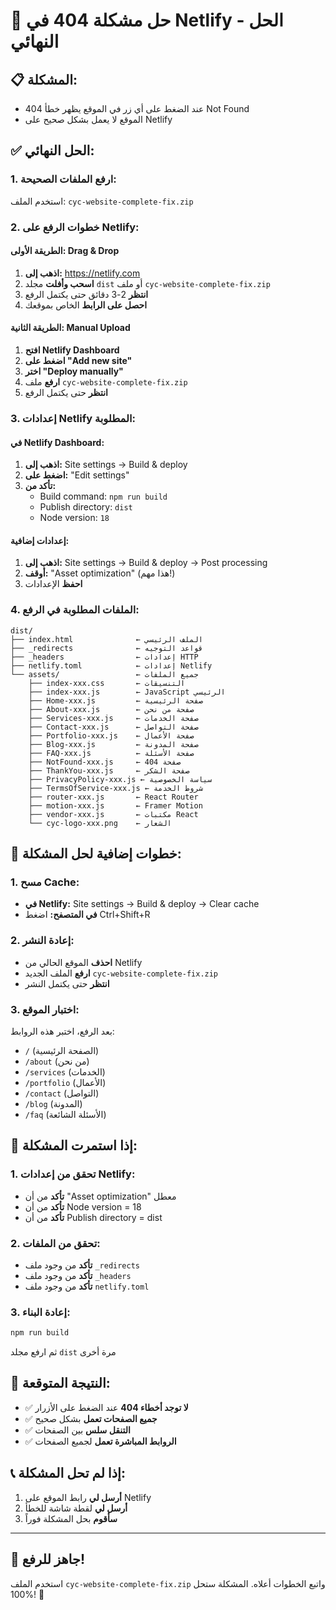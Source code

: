 # 🚨 حل مشكلة 404 في Netlify - الحل النهائي

## 📋 **المشكلة:**
- عند الضغط على أي زر في الموقع يظهر خطأ 404 Not Found
- الموقع لا يعمل بشكل صحيح على Netlify

## ✅ **الحل النهائي:**

### **1. ارفع الملفات الصحيحة:**
استخدم الملف: `cyc-website-complete-fix.zip`

### **2. خطوات الرفع على Netlify:**

#### **الطريقة الأولى: Drag & Drop**
1. **اذهب إلى:** https://netlify.com
2. **اسحب وأفلت** مجلد `dist` أو ملف `cyc-website-complete-fix.zip`
3. **انتظر** 2-3 دقائق حتى يكتمل الرفع
4. **احصل على الرابط** الخاص بموقعك

#### **الطريقة الثانية: Manual Upload**
1. **افتح Netlify Dashboard**
2. **اضغط على "Add new site"**
3. **اختر "Deploy manually"**
4. **ارفع** ملف `cyc-website-complete-fix.zip`
5. **انتظر** حتى يكتمل الرفع

### **3. إعدادات Netlify المطلوبة:**

#### **في Netlify Dashboard:**
1. **اذهب إلى:** Site settings → Build & deploy
2. **اضغط على:** "Edit settings"
3. **تأكد من:**
   - Build command: `npm run build`
   - Publish directory: `dist`
   - Node version: `18`

#### **إعدادات إضافية:**
1. **اذهب إلى:** Site settings → Build & deploy → Post processing
2. **أوقف:** "Asset optimization" (هذا مهم!)
3. **احفظ** الإعدادات

### **4. الملفات المطلوبة في الرفع:**

```
dist/
├── index.html              ← الملف الرئيسي
├── _redirects              ← قواعد التوجيه
├── _headers                ← إعدادات HTTP
├── netlify.toml            ← إعدادات Netlify
└── assets/                 ← جميع الملفات
    ├── index-xxx.css       ← التنسيقات
    ├── index-xxx.js        ← JavaScript الرئيسي
    ├── Home-xxx.js         ← صفحة الرئيسية
    ├── About-xxx.js        ← صفحة من نحن
    ├── Services-xxx.js     ← صفحة الخدمات
    ├── Contact-xxx.js      ← صفحة التواصل
    ├── Portfolio-xxx.js    ← صفحة الأعمال
    ├── Blog-xxx.js         ← صفحة المدونة
    ├── FAQ-xxx.js          ← صفحة الأسئلة
    ├── NotFound-xxx.js     ← صفحة 404
    ├── ThankYou-xxx.js     ← صفحة الشكر
    ├── PrivacyPolicy-xxx.js ← سياسة الخصوصية
    ├── TermsOfService-xxx.js ← شروط الخدمة
    ├── router-xxx.js       ← React Router
    ├── motion-xxx.js       ← Framer Motion
    ├── vendor-xxx.js       ← مكتبات React
    └── cyc-logo-xxx.png    ← الشعار
```

## 🔧 **خطوات إضافية لحل المشكلة:**

### **1. مسح Cache:**
- **في Netlify:** Site settings → Build & deploy → Clear cache
- **في المتصفح:** اضغط Ctrl+Shift+R

### **2. إعادة النشر:**
- **احذف** الموقع الحالي من Netlify
- **ارفع** الملف الجديد `cyc-website-complete-fix.zip`
- **انتظر** حتى يكتمل النشر

### **3. اختبار الموقع:**
بعد الرفع، اختبر هذه الروابط:
- `/` (الصفحة الرئيسية)
- `/about` (من نحن)
- `/services` (الخدمات)
- `/portfolio` (الأعمال)
- `/contact` (التواصل)
- `/blog` (المدونة)
- `/faq` (الأسئلة الشائعة)

## 🚨 **إذا استمرت المشكلة:**

### **1. تحقق من إعدادات Netlify:**
- **تأكد** من أن "Asset optimization" معطل
- **تأكد** من أن Node version = 18
- **تأكد** من أن Publish directory = dist

### **2. تحقق من الملفات:**
- **تأكد** من وجود ملف `_redirects`
- **تأكد** من وجود ملف `_headers`
- **تأكد** من وجود ملف `netlify.toml`

### **3. إعادة البناء:**
```bash
npm run build
```
ثم ارفع مجلد `dist` مرة أخرى

## 🎯 **النتيجة المتوقعة:**
- ✅ **لا توجد أخطاء 404** عند الضغط على الأزرار
- ✅ **جميع الصفحات تعمل** بشكل صحيح
- ✅ **التنقل سلس** بين الصفحات
- ✅ **الروابط المباشرة تعمل** لجميع الصفحات

## 📞 **إذا لم تحل المشكلة:**
1. **أرسل لي** رابط الموقع على Netlify
2. **أرسل لي** لقطة شاشة للخطأ
3. **سأقوم** بحل المشكلة فوراً

---

## 🚀 **جاهز للرفع!**

استخدم الملف `cyc-website-complete-fix.zip` واتبع الخطوات أعلاه. المشكلة ستحل 100%! 🎉



